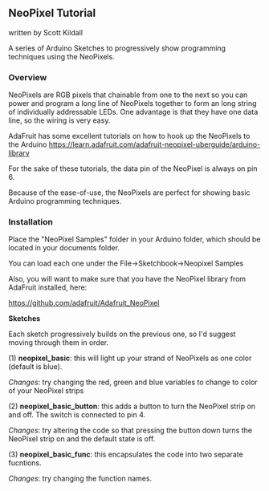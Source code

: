 ## NeoPixel Tutorial

written by Scott Kildall

A series of Arduino Sketches to progressively show programming techniques using the NeoPixels.

### Overview
NeoPixels are RGB pixels that chainable from one to the next so you can power and program a long line of NeoPixels together to form an long string of individually addressable LEDs. One advantage is that they have one data line, so the wiring is very easy.

AdaFruit has some excellent tutorials on how to hook up the NeoPixels to the Arduino
https://learn.adafruit.com/adafruit-neopixel-uberguide/arduino-library

For the sake of these tutorials, the data pin of the NeoPixel is always on pin 6.

Because of the ease-of-use, the NeoPixels are perfect for showing basic Arduino programming techniques.


### Installation
Place the "NeoPixel Samples" folder in your Arduino folder, which should be located in your documents folder.

You can load each one under the File->Sketchbook->Neopixel Samples

Also, you will want to make sure that you have the NeoPixel library from AdaFruit installed, here:

https://github.com/adafruit/Adafruit_NeoPixel

**Sketches**

Each sketch progressively builds on the previous one, so I'd suggest moving through them in order.

(1) **neopixel_basic**: this will light up your strand of NeoPixels as one color (default is blue).

*Changes*: try changing the red, green and blue variables to change to color of your NeoPixel strips

(2) **neopixel_basic_button**: this adds a button to turn the NeoPixel strip on and off. The switch is connected to pin 4. 

*Changes*: try altering the code so that pressing the button down turns the NeoPixel strip on and the default state is off.

(3) **neopixel_basic_func**: this encapsulates the code into two separate fucntions.

*Changes*: try changing the function names.
